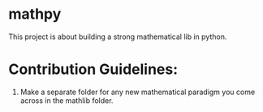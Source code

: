 # mathpy
This project is about building a strong mathematical lib in python.




# Contribution Guidelines:
1. Make a separate folder for any new mathematical paradigm you come across in the mathlib folder.
